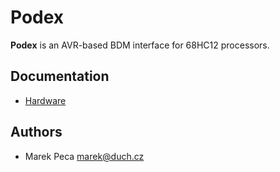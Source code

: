 # Podex

**Podex** is an AVR-based BDM interface for 68HC12 processors.

## Documentation

 * [Hardware](./docs/hardware.md)

## Authors

 * Marek Peca <marek@duch.cz>
